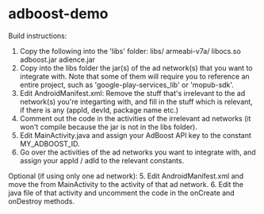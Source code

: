 adboost-demo
============

Build instructions:

1. Copy the following into the 'libs' folder:
  libs/
    armeabi-v7a/
      libocs.so
    adboost.jar
    adience.jar
2. Copy into the libs folder the jar(s) of the ad network(s) that you want to integrate with. Note that some of them will require you to reference an entire project, such as 'google-play-services_lib' or 'mopub-sdk'.
3. Edit AndroidManifest.xml: Remove the stuff that's irrelevant to the ad network(s) you're integarting with, and fill in the stuff which is relevant, if there is any (appId, devId, package name etc.)
4. Comment out the code in the activities of the irrelevant ad networks (it won't compile because the jar is not in the libs folder).
5. Edit MainActivity.java and assign your AdBoost API key to the constant MY_ADBOOST_ID.
6. Go over the activities of the ad networks you want to integrate with, and assign your appId / adId to the relevant constants.

Optional (if using only one ad network):
5. Edit AndroidManifest.xml and move the <intent-filter> from MainActivity to the activity of that ad network.
6. Edit the java file of that activity and uncomment the code in the onCreate and onDestroy methods.
